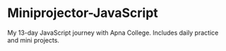 # Miniprojector-JavaScript
My 13-day JavaScript journey with Apna College. Includes daily practice and mini projects.
